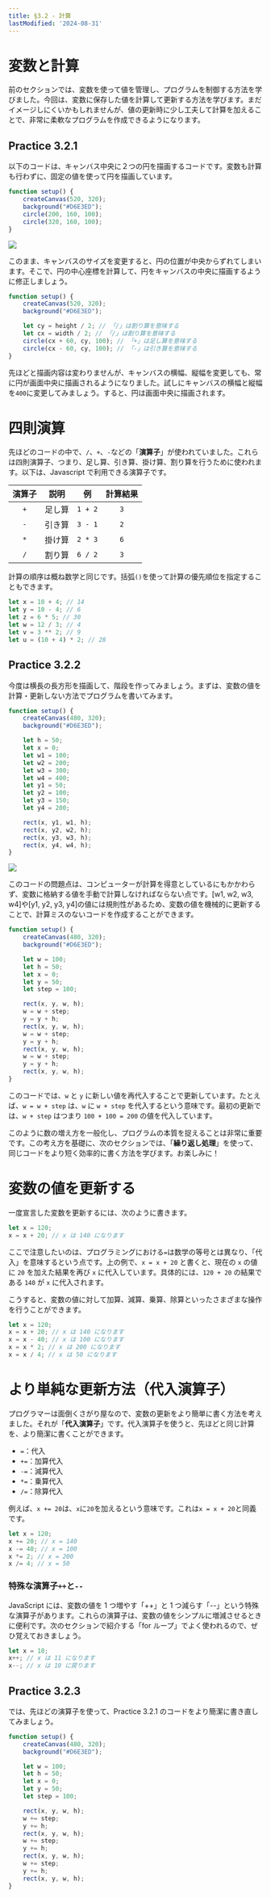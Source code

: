 ```yaml
---
title: §3.2 - 計算
lastModified: '2024-08-31'
---
```


# 変数と計算

前のセクションでは、変数を使って値を管理し、プログラムを制御する方法を学びました。今回は、変数に保存した値を計算して更新する方法を学びます。まだイメージしにくいかもしれませんが、値の更新時に少し工夫して計算を加えることで、非常に柔軟なプログラムを作成できるようになります。

## Practice 3.2.1

以下のコードは、キャンバス中央に２つの円を描画するコードです。変数も計算も行わずに、固定の値を使って円を描画しています。

```js
function setup() {
    createCanvas(520, 320);
    background("#D6E3ED");
    circle(200, 160, 100);
    circle(320, 160, 100);
}
```

![](/books/p5_tutorial/images/3-2/1.png)

このまま、キャンバスのサイズを変更すると、円の位置が中央からずれてしまいます。そこで、円の中心座標を計算して、円をキャンバスの中央に描画するように修正しましょう。

```js
function setup() {
    createCanvas(520, 320);
    background("#D6E3ED");

    let cy = height / 2; // 「/」は割り算を意味する
    let cx = width / 2; // 「/」は割り算を意味する
    circle(cx + 60, cy, 100); // 「+」は足し算を意味する
    circle(cx - 60, cy, 100); // 「-」は引き算を意味する
}
```

先ほどと描画内容は変わりませんが、キャンバスの横幅、縦幅を変更しても、常に円が画面中央に描画されるようになりました。試しにキャンバスの横幅と縦幅を`400`に変更してみましょう。すると、円は画面中央に描画されます。

# 四則演算

先ほどのコードの中で、`/`、`+`、`-`などの「**演算子**」が使われていました。これらは四則演算子、つまり、足し算、引き算、掛け算、割り算を行うために使われます。以下は、Javascript で利用できる演算子です。

| 演算子 | 説明   | 例      | 計算結果 |
| :----: | ------ | ------- | :------: |
|  `+`   | 足し算 | `1 + 2` |   `3`    |
|  `-`   | 引き算 | `3 - 1` |   `2`    |
|  `*`   | 掛け算 | `2 * 3` |   `6`    |
|  `/`   | 割り算 | `6 / 2` |   `3`    |

計算の順序は概ね数学と同じです。括弧`()`を使って計算の優先順位を指定することもできます。

```js
let x = 10 + 4; // 14
let y = 10 - 4; // 6
let z = 6 * 5; // 30
let w = 12 / 3; // 4
let v = 3 ** 2; // 9
let u = (10 + 4) * 2; // 28
```

## Practice 3.2.2

今度は横長の長方形を描画して、階段を作ってみましょう。まずは、変数の値を計算・更新しない方法でプログラムを書いてみます。

```js
function setup() {
    createCanvas(480, 320);
    background("#D6E3ED");

    let h = 50;
    let x = 0;
    let w1 = 100;
    let w2 = 200;
    let w3 = 300;
    let w4 = 400;
    let y1 = 50;
    let y2 = 100;
    let y3 = 150;
    let y4 = 200;

    rect(x, y1, w1, h);
    rect(x, y2, w2, h);
    rect(x, y3, w3, h);
    rect(x, y4, w4, h);
}
```

![](/books/p5_tutorial/images/3-2/2.png)

このコードの問題点は、コンピューターが計算を得意としているにもかかわらず、変数に格納する値を手動で計算しなければならない点です。[w1, w2, w3, w4]や[y1, y2, y3, y4]の値には規則性があるため、変数の値を機械的に更新することで、計算ミスのないコードを作成することができます。

```js
function setup() {
    createCanvas(480, 320);
    background("#D6E3ED");

    let w = 100;
    let h = 50;
    let x = 0;
    let y = 50;
    let step = 100;

    rect(x, y, w, h);
    w = w + step;
    y = y + h;
    rect(x, y, w, h);
    w = w + step;
    y = y + h;
    rect(x, y, w, h);
    w = w + step;
    y = y + h;
    rect(x, y, w, h);
}
```

このコードでは、`w` と `y` に新しい値を再代入することで更新しています。たとえば、`w = w + step` は、`w` に `w + step` を代入するという意味です。最初の更新では、`w + step` はつまり `100 + 100 = 200` の値を代入しています。

このように数の増え方を一般化し、プログラムの本質を捉えることは非常に重要です。この考え方を基礎に、次のセクションでは、「**繰り返し処理**」を使って、同じコードをより短く効率的に書く方法を学びます。お楽しみに！

# 変数の値を更新する

一度宣言した変数を更新するには、次のように書きます。

```js
let x = 120;
x = x + 20; // x は 140 になります
```

ここで注意したいのは、プログラミングにおける`=`は数学の等号とは異なり、「代入」を意味するという点です。上の例で、`x = x + 20` と書くと、現在の `x` の値に `20` を加えた結果を再び `x` に代入しています。具体的には、`120 + 20` の結果である `140` が `x` に代入されます。

こうすると、変数の値に対して加算、減算、乗算、除算といったさまざまな操作を行うことができます。

```js
let x = 120;
x = x + 20; // x は 140 になります
x = x - 40; // x は 100 になります
x = x * 2; // x は 200 になります
x = x / 4; // x は 50 になります
```

# より単純な更新方法（代入演算子）

プログラマーは面倒くさがり屋なので、変数の更新をより簡単に書く方法を考えました。それが「**代入演算子**」です。代入演算子を使うと、先ほどと同じ計算を、より簡潔に書くことができます。

-   `=`：代入
-   `+=`：加算代入
-   `-=`：減算代入
-   `*=`：乗算代入
-   `/=`：除算代入

例えば、`x += 20`は、`x`に`20`を加えるという意味です。これは`x = x + 20`と同義です。

```js
let x = 120;
x += 20; // x = 140
x -= 40; // x = 100
x *= 2; // x = 200
x /= 4; // x = 50
```

### 特殊な演算子`++`と`--`

JavaScript には、変数の値を 1 つ増やす「++」と 1 つ減らす「--」という特殊な演算子があります。これらの演算子は、変数の値をシンプルに増減させるときに便利です。次のセクションで紹介する「for ループ」でよく使われるので、ぜひ覚えておきましょう。

```js
let x = 10;
x++; // x は 11 になります
x--; // x は 10 に戻ります
```

## Practice 3.2.3

では、先ほどの演算子を使って、Practice 3.2.1 のコードをより簡潔に書き直してみましょう。

```js
function setup() {
    createCanvas(480, 320);
    background("#D6E3ED");

    let w = 100;
    let h = 50;
    let x = 0;
    let y = 50;
    let step = 100;

    rect(x, y, w, h);
    w += step;
    y += h;
    rect(x, y, w, h);
    w += step;
    y += h;
    rect(x, y, w, h);
    w += step;
    y += h;
    rect(x, y, w, h);
}
```

